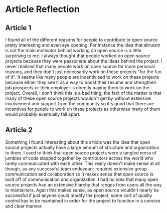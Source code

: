 # Article Reflection

## Article 1
I found all of the different reasons for people to contribute to open source pretty interesting and even eye opening. For
instance the idea that altruism is not the main motivator behind working on open source is a little surprising to me. I always
thought that people worked on open source projects because they were passionate about the ideas behind the project. I never 
realized that many people work on open source for more personal reasons, and they don't just neccesarily work on these projects
"for the fun of it". It seems like many people are incentivised to work on these projects because either they see it as a way
to boost their resume and strengthen job prospects or their employer is directly paying them to work on the project. Overall,
I don't think this is a bad thing, the fact of the matter is that many of these open source projects wouldn't get by without
extensive involvement and support from the community so it's good that there are incentives for people to work on these projects
as otherwise many of them would probably eventually fall apart.

## Article 2
Something I found interesting about this article was the idea that open source projects actually have a large amount of 
structure and organization to them. I used to think that open source projects were a tangled mess of jumbles of code slapped
together by contributors across the world who rarely communicated with each other. This really doesn't make sense at all though,
as any successful team endeveaor requires extensive group communication and collaboration so it makes sense that open source is
built off of communication and organization. I had no idea that many open source projects had an extensive hiarchy that ranges
from users all the way to mantainers. Again this makes sense, as open source wouldn't nearly be successful if just anyone could
modify the project, some sort of quality control has to be mantained in order for the project to function in a concise and clear
manner.
